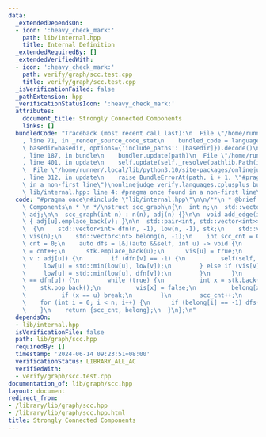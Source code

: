 ```yaml
---
data:
  _extendedDependsOn:
  - icon: ':heavy_check_mark:'
    path: lib/internal.hpp
    title: Internal Definition
  _extendedRequiredBy: []
  _extendedVerifiedWith:
  - icon: ':heavy_check_mark:'
    path: verify/graph/scc.test.cpp
    title: verify/graph/scc.test.cpp
  _isVerificationFailed: false
  _pathExtension: hpp
  _verificationStatusIcon: ':heavy_check_mark:'
  attributes:
    document_title: Strongly Connected Components
    links: []
  bundledCode: "Traceback (most recent call last):\n  File \"/home/runner/.local/lib/python3.10/site-packages/onlinejudge_verify/documentation/build.py\"\
    , line 71, in _render_source_code_stat\n    bundled_code = language.bundle(stat.path,\
    \ basedir=basedir, options={'include_paths': [basedir]}).decode()\n  File \"/home/runner/.local/lib/python3.10/site-packages/onlinejudge_verify/languages/cplusplus.py\"\
    , line 187, in bundle\n    bundler.update(path)\n  File \"/home/runner/.local/lib/python3.10/site-packages/onlinejudge_verify/languages/cplusplus_bundle.py\"\
    , line 401, in update\n    self.update(self._resolve(pathlib.Path(included), included_from=path))\n\
    \  File \"/home/runner/.local/lib/python3.10/site-packages/onlinejudge_verify/languages/cplusplus_bundle.py\"\
    , line 312, in update\n    raise BundleErrorAt(path, i + 1, \"#pragma once found\
    \ in a non-first line\")\nonlinejudge_verify.languages.cplusplus_bundle.BundleErrorAt:\
    \ lib/internal.hpp: line 4: #pragma once found in a non-first line\n"
  code: "#pragma once\n#include \"lib/internal.hpp\"\n\n/**\n * @brief Strongly Connected\
    \ Components\n * \n */\nstruct scc_graph\n{\n  int n;\n  std::vector<std::vector<int>>\
    \ adj;\n\n  scc_graph(int n) : n(n), adj(n) {}\n\n  void add_edge(int u, int v)\
    \ { adj[u].emplace_back(v); }\n\n  std::pair<int, std::vector<int>> solve()\n\
    \  {\n    std::vector<int> dfn(n, -1), low(n, -1), stk;\n    std::vector<bool>\
    \ vis(n);\n    std::vector<int> belong(n, -1);\n    int scc_cnt = 0;\n    int\
    \ cnt = 0;\n    auto dfs = [&](auto &&self, int u) -> void {\n      dfn[u] = low[u]\
    \ = cnt++;\n      stk.emplace_back(u);\n      vis[u] = true;\n      for (auto\
    \ v : adj[u]) {\n        if (dfn[v] == -1) {\n          self(self, v);\n     \
    \     low[u] = std::min(low[u], low[v]);\n        } else if (vis[v]) {\n     \
    \     low[u] = std::min(low[u], dfn[v]);\n        }\n      }\n      if (low[u]\
    \ == dfn[u]) {\n        while (true) {\n          int x = stk.back();\n      \
    \    stk.pop_back();\n          vis[x] = false;\n          belong[x] = scc_cnt;\n\
    \          if (x == u) break;\n        }\n        scc_cnt++;\n      }\n    };\n\
    \    for (int i = 0; i < n; i++) {\n      if (belong[i] == -1) dfs(dfs, i);\n\
    \    }\n    return {scc_cnt, belong};\n  }\n};\n"
  dependsOn:
  - lib/internal.hpp
  isVerificationFile: false
  path: lib/graph/scc.hpp
  requiredBy: []
  timestamp: '2024-06-14 09:23:51+08:00'
  verificationStatus: LIBRARY_ALL_AC
  verifiedWith:
  - verify/graph/scc.test.cpp
documentation_of: lib/graph/scc.hpp
layout: document
redirect_from:
- /library/lib/graph/scc.hpp
- /library/lib/graph/scc.hpp.html
title: Strongly Connected Components
---
```

